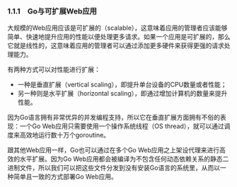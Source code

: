 ### 1.1.1　Go与可扩展Web应用

大规模的Web应用应该是可扩展的（scalable），这意味着应用的管理者应该能够简单、快速地提升应用的性能以便处理更多请求。如果一个应用是可扩展的，那么它就是线性的，这意味着应用的管理者可以通过添加更多硬件来获得更强的请求处理能力。

有两种方式可以对性能进行扩展：

+ 一种是垂直扩展（vertical scaling），即提升单台设备的CPU数量或者性能；
+ 另一种则是水平扩展（horizontal scaling），即通过增加计算机的数量来提升性能。

因为Go语言拥有非常优异的并发编程支持，所以它在垂直扩展方面拥有不俗的表现：一个Go Web应用只需要使用一个操作系统线程（OS thread），就可以通过调度来高效地运行数十万个goroutine。

跟其他Web应用一样，Go也可以通过在多个Go Web应用之上架设代理来进行高效的水平扩展。因为Go Web应用都会被编译为不包含任何动态依赖关系的静态二进制文件，所以我们可以把这些文件分发到没有安装Go语言的系统里，从而以一种简单且一致的方式部署Go Web应用。

